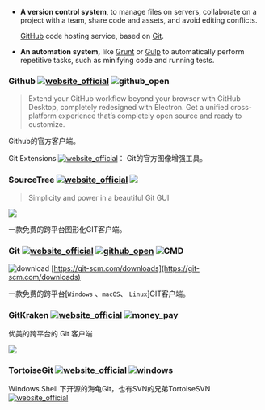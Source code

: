 - **A version control system**, to manage files on servers, collaborate on a project with a team, share code and assets, and avoid editing conflicts. 

  [GitHub](https://github.com/) code hosting service, based on [Git](http://git-scm.com/).

- **An automation system,** like [Grunt](http://gruntjs.com/) or [Gulp](http://gulpjs.com/) to automatically perform repetitive tasks, such as minifying code and running tests.

### Github [![website_official](https://gitbook07.oss-cn-hangzhou.aliyuncs.com/website_official.svg)](https://desktop.github.com/) ![github_open](https://gitbook07.oss-cn-hangzhou.aliyuncs.com/github_open.svg)

> Extend your GitHub workflow beyond your browser with GitHub Desktop, completely redesigned with Electron. Get a unified cross-platform experience that’s completely open source and ready to customize.

Github的官方客户端。

Git Extensions [![website_official](https://gitbook07.oss-cn-hangzhou.aliyuncs.com/website_official.svg)](https://gitextensions.github.io/)： Git的官方图像增强工具。

### SourceTree [![website_official](https://gitbook07.oss-cn-hangzhou.aliyuncs.com/website_official.svg)](https://www.sourcetreeapp.com/) ![](https://img.shields.io/badge/Version-3.1.3-ff55bb.svg)

> Simplicity and power in a beautiful Git GUI

![](https://www.sourcetreeapp.com/dam/jcr:580c367b-c240-453d-aa18-c7ced44324f9/hero-mac-screenshot.svg?cdnVersion=522)

一款免费的跨平台图形化GIT客户端。

### Git [![website_official](https://gitbook07.oss-cn-hangzhou.aliyuncs.com/website_official.svg)](https://git-scm.com/) [![github_open](https://gitbook07.oss-cn-hangzhou.aliyuncs.com/github_open.svg)](https://github.com/git/git) ![CMD](https://gitbook07.oss-cn-hangzhou.aliyuncs.com/CMD.svg)

![download](https://gitbook07.oss-cn-hangzhou.aliyuncs.com/download.svg) [https://git-scm.com/downloads](https://git-scm.com/downloads)

一款免费的跨平台[`Windows` 、`macOS`、 `Linux`]GIT客户端。

### GitKraken [![website_official](https://gitbook07.oss-cn-hangzhou.aliyuncs.com/website_official.svg)](https://www.gitkraken.com/) ![money_pay](https://gitbook07.oss-cn-hangzhou.aliyuncs.com/money_pay.svg)
优美的跨平台的 Git 客户端

![](../../.gitbook/assets/z-dev-git-gitkraken.png)

### TortoiseGit [![website_official](https://gitbook07.oss-cn-hangzhou.aliyuncs.com/website_official.svg)](https://tortoisegit.org/) ![windows](https://gitbook07.oss-cn-hangzhou.aliyuncs.com/windows.svg)

Windows Shell 下开源的海龟Git，也有SVN的兄弟TortoiseSVN [![website_official](https://gitbook07.oss-cn-hangzhou.aliyuncs.com/website_official.svg)](https://tortoisesvn.net/)

